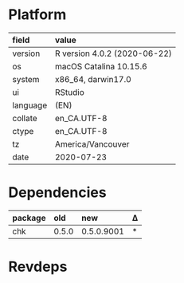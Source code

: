 # Platform

|field    |value                        |
|:--------|:----------------------------|
|version  |R version 4.0.2 (2020-06-22) |
|os       |macOS Catalina 10.15.6       |
|system   |x86_64, darwin17.0           |
|ui       |RStudio                      |
|language |(EN)                         |
|collate  |en_CA.UTF-8                  |
|ctype    |en_CA.UTF-8                  |
|tz       |America/Vancouver            |
|date     |2020-07-23                   |

# Dependencies

|package |old   |new        |Δ  |
|:-------|:-----|:----------|:--|
|chk     |0.5.0 |0.5.0.9001 |*  |

# Revdeps

